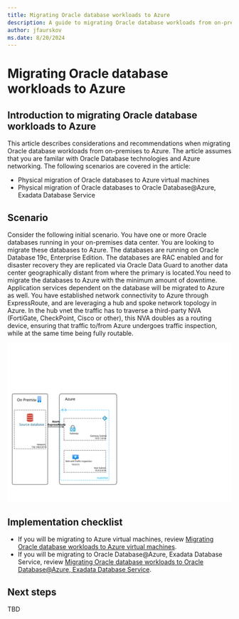 ```yaml
---
title: Migrating Oracle database workloads to Azure
description: A guide to migrating Oracle database workloads from on-premises to Azure virtual machines or Oracle Database@Azure.
author: jfaurskov
ms.date: 8/20/2024
---
```


# Migrating Oracle database workloads to Azure

## Introduction to migrating Oracle database workloads to Azure

This article describes considerations and recommendations when migrating Oracle database workloads from on-premises to Azure. The article assumes that you are familar with Oracle Database technologies and Azure networking. The following scenarios are covered in the article:

- Physical migration of Oracle databases to Azure virtual machines
- Physical migration of Oracle databases to Oracle Database@Azure, Exadata Database Service

## Scenario

Consider the following initial scenario. You have one or more Oracle databases running in your on-premises data center. You are looking to migrate these databases to Azure. The databases are running on Oracle Database 19c, Enterprise Edition. The databases are RAC enabled and for disaster recovery they are replicated via Oracle Data Guard to another data center geographically distant from where the primary is located.You need to migrate the databases to Azure with the minimum amount of downtime. Application services dependent on the database will be migrated to Azure as well. You have established network connectivity to Azure through ExpressRoute, and are leveraging a hub and spoke network topology in Azure. In the hub vnet the traffic has to traverse a third-party NVA (FortiGate, CheckPoint, Cisco or other), this NVA doubles as a routing device, ensuring that traffic to/from Azure undergoes traffic inspection, while at the same time being fully routable.

![Diagram1](_images/oracle-database-migration-to-azure.svg)

## Implementation checklist

- If you will be migrating to Azure virtual machines, review [Migrating Oracle database workloads to Azure virtual machines](migrating-oracle-to-azure-iaas-content.md).
- If you will be migrating to Oracle Database@Azure, Exadata Database Service, review [Migrating Oracle database workloads to Oracle Database@Azure, Exadata Database Service](migrating-oracle-to-odaa-exadata-content.md).

## Next steps
TBD